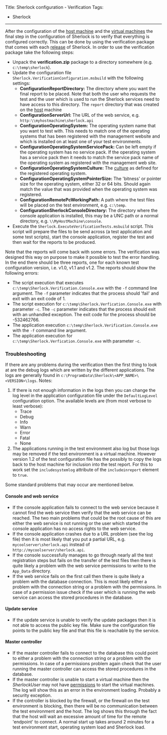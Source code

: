 Title: Sherlock configuration - Verification
Tags:
  - Sherlock
---

After the configuration of the [host machine](/posts/Setting-up-Sherlock-serverside.html) and the
[virtual machines](/posts/Setting-up-Sherlock-virtualmachines.html) the final step in the configuration
of Sherlock is to verify that everything is configured correctly. This can be done by using the
verification package that comes with each [release](https://github.com/pvandervelde/Sherlock/releases)
of Sherlock. In order to use the verification package take the following steps:

- Unpack the **verification.zip** package to a directory somewhere (e.g. `c:\temp\sherlock`).
- Update the configuration file `Sherlock.VerificationConfiguration.msbuild` with the following settings:
    * **ConfigurationReportDirectory:** The directory where you want the final report to be placed.
      Note that both the user who requests the test and the user which is used to run the Sherlock
      services need to have access to this directory. The `report` directory that was created on the
      [host](/posts/Setting-up-Sherlock-serverside.html) machine
    * **ConfigurationServerUrl:** The URL of the web service, e.g. `http:\\myhostmachine\sherlock.api`
    * **ConfigurationOperatingSystem:** The operating system name that you want to test with. This
      needs to match one of the operating systems that has been registered with the management website
      and which is installed on at least one of your test environments.
    * **ConfigurationOperatingSystemServicePack:** Can be left empty if the operating system has no
      service pack. If the operating system has a service pack then it needs to match the service
      pack name of the operating system as registered with the management web site.
    * **ConfigurationOperatingSystemCulture:** The [culture](https://en.wikipedia.org/wiki/IETF_language_tag)
      as defined for the registered operating system.
    * **ConfigurationOperatingSystemPointerSize:** The 'bitness' or pointer size for the operating
      system, either 32 or 64 bits. Should again match the value that was provided when the operating
      system was registered.
    * **ConfigurationRemotePcWorkingPath:** A path where the test files will be placed on the test
      environment, e.g. `c:\temp`.
    * **ConfigurationSherlockConsoleDirectory:** The directory where the console application is
      installed, this may be a UNC path or a normal directory, e.g. `\\MyHostMachine\console`.
- Execute the `Sherlock.ExecuteVerificationTests.msbuild` script. This script will prepare the files
  to be send across (a test application and some test scripts), start the console application, register
  the test and then wait for the reports to be produced.

Note that the reports will come back with some errors. The verification was designed this way on
purpose to make it possible to test the error handling. In the end there should be three reports, one
for each known test configuration version, i.e. v1.0, v1.1 and v1.2. The reports should show the
following errors:

- The script execution that executes `c:\temp\Sherlock.Verification.Console.exe` with the `-f` command
  line argument. The `-f` parameter indicates that the process should 'fail' and exit with an exit
  code of 1.
- The script execution for `c:\temp\Sherlock.Verfication.Console.exe` with parameter `-c`. The `-c`
  parameter indicates that the process should exit with an unhandled exception. The exit code for
  the process should be -532462766.
- The application execution `c:\temp\Sherlock.Verification.Console.exe` with the `-f` command line argument.
- The application execution for `c:\temp\Sherlock.Verfication.Console.exe` with parameter `-c`.


### Troubleshooting

If there are any problems during the verification then the first thing to look at are the debug logs
which are written by the different applications. The logs are generally found in
`c:\ProgramData\Sherlock\<APP_NAME>\<VERSION>\logs`. Notes:

1. If there is not enough information in the logs then you can change the log level in the application
  configuration file under the `DefaultLogLevel` configuration option. The available levels are (from
  most verbose to least verbose):
    * Trace
    * Debug
    * Info
    * Warn
    * Error
    * Fatal
    * None
1. The applications running in the test environment also log but those logs may be removed if the
  test environment is a virtual machine. However version 1.2 of the test configuration file has the
  possibly to copy the logs back to the host machine for inclusion into the test report. For this to
  work set the `includesystemlog` attribute of the `includeinreport` element to `true`.

Some standard problems that may occur are mentioned below.


#### Console and web service

- If the console application fails to connect to the web service because it cannot find the web
  service then verify that the web service can be reached. The two main problems that could be the
  root cause of this are either the web service is not running or the user which started the console
  application has no access rights to the web service.
- If the console application crashes due to a URL problem (see the log file) then it is most likely
  that you put a partial URL, e.g. `mycoolserver\sherlock.api` instead of `http://mycoolserver/sherlock.api`.
- If the console successfully manages to go through nearly all the test registration steps but fails
  on the transfer of the test files then there is quite likely a problem with the web service permissions
  to write to the `App_Data` directory.
- If the web service fails on the first call then there is quite likely a problem with the database
  connection. This is most likely either a problem with the connection string or a problem with the
  permissions. In case of a permission issue check if the user which is running the web service can
  access the stored procedures in the database.


#### Update service

- If the update service is unable to verify the update packages then it is not able to access the
  public key file. Make sure the configuration file points to the public key file and that this file
  is reachable by the service.


#### Master controller

- If the master controller fails to connect to the database this could point to either a problem with
  the connection string or a problem with the permissions. In case of a permissions problem again check
  that the user running the master controller can access the stored procedures in the database.
- If the master controller is unable to start a virtual machine then the *SherlockUser* may not have
  [permissions](https://blogs.msdn.com/b/virtual_pc_guy/archive/2008/01/17/allowing-non-administrators-to-control-hyper-v.aspx)
  to start the virtual machines. The log will show this as an error in the environment loading. Probably
  a security exception.
- If the controller is blocked by the firewall, or the firewall on the test environment is blocking,
  then there will be no communication between the test environment and the host. The log shows this
  through the fact that the host will wait an excessive amount of time for the remote 'endpoint' to
  connect. A normal start up takes around 2 minutes for a test environment start, operating system
  load and Sherlock load.
